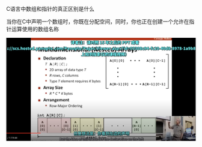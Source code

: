 

C语言中数组和指针的真正区别是什么

当你在C中声明一个数组时，你既在分配空间，同时，你也正在创建一个允许在指针运算使用的数组名称

![image-20230413002923553](image/image-20230413002923553.png)